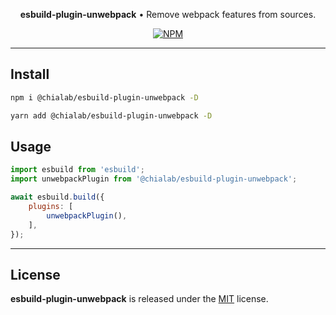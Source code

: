 <p align="center">
    <strong>esbuild-plugin-unwebpack</strong> • Remove webpack features from sources.
</p>

<p align="center">
    <a href="https://www.npmjs.com/package/@chialab/esbuild-plugin-unwebpack"><img alt="NPM" src="https://img.shields.io/npm/v/@chialab/esbuild-plugin-unwebpack.svg?style=flat-square"></a>
</p>

---

## Install

```sh
npm i @chialab/esbuild-plugin-unwebpack -D
```

```sh
yarn add @chialab/esbuild-plugin-unwebpack -D
```

## Usage

```js
import esbuild from 'esbuild';
import unwebpackPlugin from '@chialab/esbuild-plugin-unwebpack';

await esbuild.build({
    plugins: [
        unwebpackPlugin(),
    ],
});
```

---

## License

**esbuild-plugin-unwebpack** is released under the [MIT](https://github.com/chialab/rna/blob/main/packages/esbuild-plugin-unwebpack/LICENSE) license.

